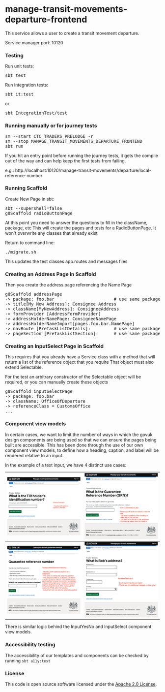 
# manage-transit-movements-departure-frontend

This service allows a user to create a transit movement departure.

Service manager port: 10120

### Testing

Run unit tests:
<pre>sbt test</pre>  
Run integration tests:  
<pre>sbt it:test</pre>  
or
<pre>sbt IntegrationTest/test</pre>  

### Running manually or for journey tests

<pre>sm --start CTC_TRADERS_PRELODGE -r
sm --stop MANAGE_TRANSIT_MOVEMENTS_DEPARTURE_FRONTEND
sbt run
</pre>

If you hit an entry point before running the journey tests, it gets the compile out of the way and can help keep the first tests from failing.  

e.g.: http://localhost:10120/manage-transit-movements/departure/local-reference-number

### Running Scaffold

Create New Page in sbt:
<pre>sbt --supershell=false
g8Scaffold radioButtonPage
</pre>
At this point you need to answer the questions to fill in the className, package, etc
This will create the pages and tests for a RadioButtonPage. It won't overwrite any classes that already exist

Return to command line:
<pre>./migrate.sh
</pre>

This updates the test classes app.routes and messages files

### Creating an Address Page in Scaffold
Then you create the address page referencing the Name Page
<pre>g8Scaffold addressPage
-> package: foo.bar                       # use same package as created for Address name page above
-> title[My New Address]: Consignee Address                    
-> className[MyNewAddress]: ConsigneeAddress
-> formProvider [AddressFormProvider]
-> addressHolderNamePage: ConsigneeNamePage
-> addressHolderNameImport[pages.foo.bar.NamePage]
-> navRoute [PreTaskListDetails]:         # use same package as created for Address name page above
-> pageSection [PreTaskListSection]:      # use same package as created for Address name page above
</pre>

### Creating an InputSelect Page in Scaffold
This requires that you already have a Service class with a method that will return a list of the reference object that you require
That object must also extend Selectable.

For the test an arbitrary constructor of the Selectable object will be required, or you can manually create these objects
<pre>g8Scaffold inputSelectPage
-> package: foo.bar
-> className: OfficeOfDeparture
-> referenceClass = CustomsOffice
...
</pre>

### Component view models
In certain cases, we want to limit the number of ways in which the govuk design components are being used so that we can ensure the pages being built are accessible.
This has been done through the use of our own component view models, to define how a heading, caption, and label will be rendered relative to an input.

In the example of a text input, we have 4 distinct use cases:

![Ordinary text input where the heading is a label](Images/OrdinaryTextInput.png) | ![Text input with heading and hidden label](Images/TextInputWithHiddenLabel.png)
:-------------------------:|:-------------------------:
![Text input with statement heading and visible label that asks the question](Images/TextInputWithStatementHeading.png) | ![Text input used for address fields](Images/AddressTextInput.png)

There is similar logic behind the InputYesNo and InputSelect component view models.

### Accessibility testing
The accessibility of our templates and components can be checked by running `sbt a11y:test`

### License

This code is open source software licensed under the [Apache 2.0 License]("http://www.apache.org/licenses/LICENSE-2.0.html").

